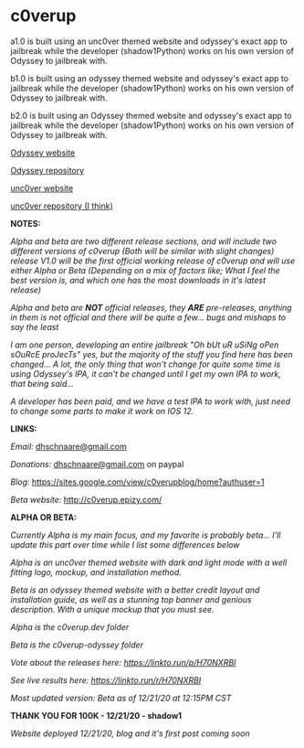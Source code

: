 # c0verup
a1.0 is built using an unc0ver themed website and odyssey's exact app to jailbreak while the developer (shadow1Python) works on his own version of Odyssey to jailbreak with.

b1.0 is built using an odyssey themed website and odyssey's exact app to jailbreak while the developer (shadow1Python) works on his own version of Odyssey to jailbreak with.

b2.0 is built using an Odyssey themed website and odyssey's exact app to jailbreak while the developer (shadow1Python) works on his own version of Odyssey to jailbreak with.

[Odyssey website](https://theodyssey.dev/)

[Odyssey repository](https://github.com/TheOdysseyJB/Odyssey)

[unc0ver website](https://unc0ver.dev/)

[unc0ver repository (I think)](https://github.com/pwn20wndstuff/Undecimus)


**NOTES:**

*Alpha and beta are two different release sections, and will include two different versions of c0verup (Both will be similar with slight changes) release V1.0 will be the first official working release of c0verup and will use either Alpha or Beta (Depending on a mix of factors like; What I feel the best version is, and which one has the most downloads in it's latest release)*

*Alpha and beta are **NOT** official releases, they **ARE** pre-releases, anything in them is not official and there will be quite a few... bugs and mishaps to say the least*

*I am one person, developing an entire jailbreak "Oh bUt uR uSiNg oPen sOuRcE proJecTs" yes, but the majority of the stuff you find here has been changed... A lot, the only thing that won't change for quite some time is using Odyssey's IPA, it can't be changed until I get my own IPA to work, that being said...*

*A developer has been paid, and we have a test IPA to work with, just need to change some parts to make it work on IOS 12.*

**LINKS:**

*Email:* dhschnaare@gmail.com

*Donations:* dhschnaare@gmail.com on paypal

*Blog:* https://sites.google.com/view/c0verupblog/home?authuser=1

*Beta website:* http://c0verup.epizy.com/

**ALPHA OR BETA:**

*Currently Alpha is my main focus, and my favorite is probably beta... I'll update this part over time while I list some differences below*

*Alpha is an unc0ver themed website with dark and light mode with a well fitting logo, mockup, and installation method.*

*Beta is an odyssey themed website with a better credit layout and installation guide, as well as a stunning top banner and genious description. With a unique mockup that you must see.*

*Alpha is the c0verup.dev folder*

*Beta is the c0verup-odyssey folder*

*Vote about the releases here: https://linkto.run/p/H70NXRBI*

*See live results here: https://linkto.run/r/H70NXRBI*

*Most updated version: Beta as of 12/21/20 at 12:15PM CST*

**THANK YOU FOR 100K - 12/21/20 - shadow1**

*Website deployed 12/21/20, blog and it's first post coming soon*
